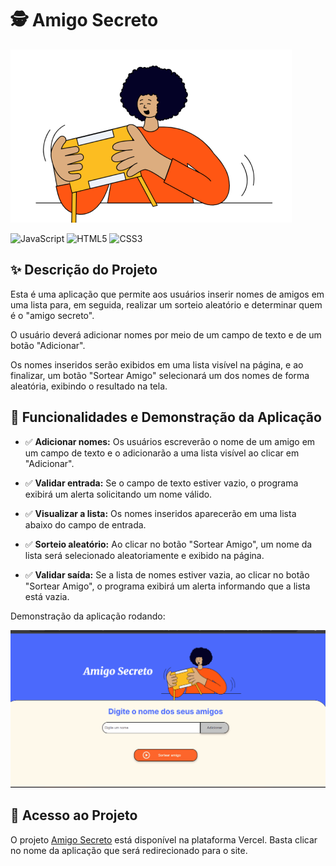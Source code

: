 # :detective: Amigo Secreto 

!['Imagem amigo secreto'](/assets/amigo-secreto.png)

![JavaScript](https://img.shields.io/badge/JavaScript-F7DF1E?style=flatl&logo=javascript&logoColor=black) ![HTML5](https://img.shields.io/badge/HTML5-E34F26?style=for-the-badge&logo=html5&logoColor=white) ![CSS3](https://img.shields.io/badge/CSS3-1572B6?style=for-the-badge&logo=css3&logoColor=white)

## :sparkles: Descrição do Projeto

Esta é uma aplicação que permite aos usuários inserir nomes de amigos em uma lista para, em seguida, realizar um sorteio aleatório e determinar quem é o "amigo secreto".

O usuário deverá adicionar nomes por meio de um campo de texto e de um botão "Adicionar".

Os nomes inseridos serão exibidos em uma lista visível na página, e ao finalizar, um botão "Sortear Amigo" selecionará um dos nomes de forma aleatória, exibindo o resultado na tela.

## :hammer: Funcionalidades e Demonstração da Aplicação

* :white_check_mark: **Adicionar nomes:** Os usuários escreverão o nome de um amigo em um campo de texto e o adicionarão a uma lista visível ao clicar em "Adicionar".

* :white_check_mark:  **Validar entrada:** Se o campo de texto estiver vazio, o programa exibirá um alerta solicitando um nome válido.

* :white_check_mark: **Visualizar a lista:** Os nomes inseridos aparecerão em uma lista abaixo do campo de entrada.

* :white_check_mark: **Sorteio aleatório:** Ao clicar no botão "Sortear Amigo", um nome da lista será selecionado aleatoriamente e exibido na página.

* :white_check_mark: **Validar saída:** Se a lista de nomes estiver vazia, ao clicar no botão "Sortear Amigo", o programa exibirá um alerta informando que a lista está vazia.

Demonstração da aplicação rodando:

!['Aplicação rodando'](image/Animação.gif)

## :rocket: Acesso ao Projeto

O projeto [Amigo Secreto](https://amigosecreto-lemon.vercel.app/) está disponível na plataforma Vercel. Basta clicar no nome da aplicação que será redirecionado para o site.